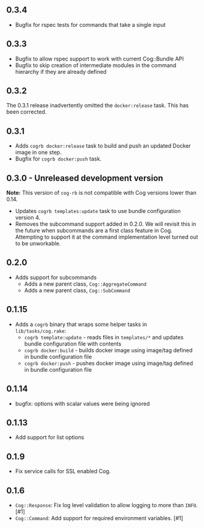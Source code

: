 ## 0.3.4

* Bugfix for rspec tests for commands that take a single input

## 0.3.3

* Bugfix to allow rspec support to work with current Cog::Bundle API
* Bugfix to skip creation of intermediate modules in the command hierarchy if they are already defined

## 0.3.2

The 0.3.1 release inadvertently omitted the `docker:release` task. This has been corrected.

## 0.3.1

* Adds `cogrb docker:release` task to build and push an updated Docker image in one step.
* Bugfix for `cogrb docker:push` task.

## 0.3.0 - Unreleased development version

**Note:** This version of `cog-rb` is not compatible with Cog versions lower than 0.14.

* Updates `cogrb templates:update` task to use bundle configuration version 4.
* Removes the subcommand support added in 0.2.0. We will revisit this in the future when subcommands are a first class feature in Cog. Attempting to support it at the command implementation level turned out to be unworkable.

## 0.2.0

* Adds support for subcommands
  * Adds a new parent class, `Cog::AggregateCommand`
  * Adds a new parent class, `Cog::SubCommand`

## 0.1.15

* Adds a `cogrb` binary that wraps some helper tasks in `lib/tasks/cog.rake`:
  * `cogrb template:update` - reads files in `templates/*` and updates bundle configuration file with contents
  * `cogrb docker:build` - builds docker image using image/tag defined in bundle configuration file
  * `cogrb docker:push` - pushes docker image using image/tag defined in bundle configuration file

## 0.1.14

* bugfix: options with scalar values were being ignored

## 0.1.13

* Add support for list options

## 0.1.9

* Fix service calls for SSL enabled Cog.

## 0.1.6

* `Cog::Response`: Fix log level validation to allow logging to more than `INFO`. [#1]
* `Cog::Command`: Add support for required environment variables. [#1]
